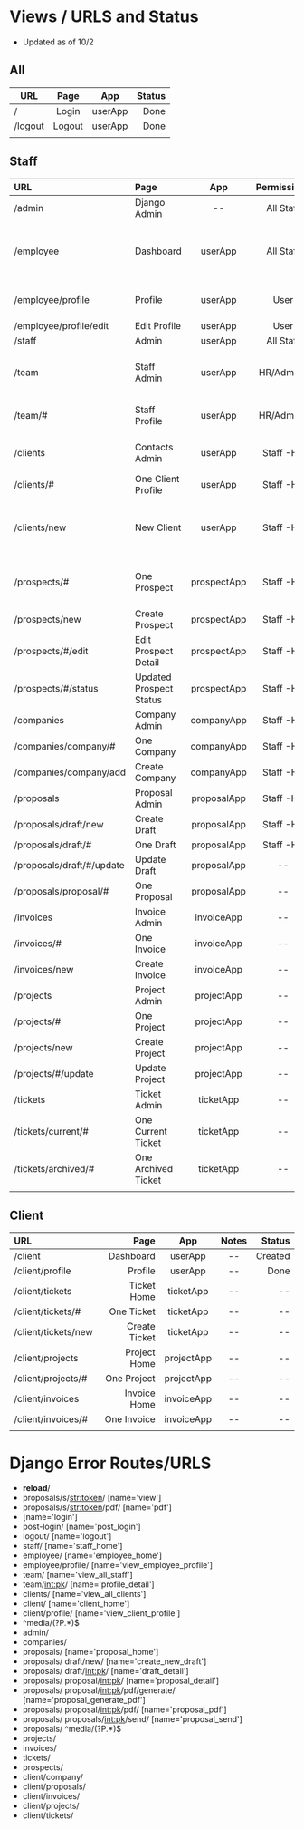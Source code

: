 # Views / URLS and Status
- Updated as of 10/2

## All
| URL | Page | App | Status |
|-----|:----:|:---:|-------:|
| / | Login | userApp | Done |
| /logout | Logout | userApp | Done |
|||||

## Staff
| URL | Page | App | Permissions| Notes | Status |
|:----|:-----|:---:|:----------:|:-----:|-------:|
| /admin | Django Admin | -- | All Staff | -- | Done |
| /employee | Dashboard | userApp | All Staff | Basic Styling done needs content | Created |
| /employee/profile | Profile | userApp | User | Needs Edit Button | Done |
| /employee/profile/edit | Edit Profile | userApp | User | -- | -- |
| /staff | Admin | userApp | All Staff | Redirect | Done |
| /team | Staff Admin | userApp | HR/Admin+ | Add Staff button needed | Created |
| /team/# | Staff Profile | userApp | HR/Admin+ | Edit Profile needed | Created |
| /clients | Contacts Admin | userApp | Staff -HR | DNC Table Needed | Created |
| /clients/# | One Client Profile | userApp | Staff -HR | -- | -- |
| /clients/new | New Client | userApp | Staff -HR | Pre-App Clients or One off adds | -- |
| /prospects/# | One Prospect | prospectApp | Staff -HR | Hide Won Gate needed | Created |
| /prospects/new | Create Prospect | prospectApp | Staff -HR | CSS | Created |
| /prospects/#/edit | Edit Prospect Detail | prospectApp | Staff -HR | CSS | Created |
| /prospects/#/status | Updated Prospect Status | prospectApp | Staff -HR | CSS | Created |
| /companies | Company Admin | companyApp | Staff -HR | CSS | Created |
| /companies/company/# | One Company | companyApp | Staff -HR | CSS | Created |
| /companies/company/add | Create Company | companyApp | Staff -HR | CSS | Created |
| /proposals | Proposal Admin | proposalApp | Staff -HR | CSS | Created |
| /proposals/draft/new | Create Draft | proposalApp | Staff -HR | -- | -- |
| /proposals/draft/# | One Draft | proposalApp | Staff -HR | -- | Created |
| /proposals/draft/#/update | Update Draft | proposalApp | -- | -- | -- |
| /proposals/proposal/# | One Proposal | proposalApp | -- | -- | Created |
| /invoices | Invoice Admin | invoiceApp | -- | -- | Created |
| /invoices/# | One Invoice | invoiceApp | -- | -- | -- |
| /invoices/new | Create Invoice | invoiceApp | -- | -- | -- |
| /projects | Project Admin | projectApp | -- | -- | -- |
| /projects/# | One Project | projectApp | -- | -- | -- |
| /projects/new | Create Project | projectApp | -- | -- | -- |
| /projects/#/update | Update Project | projectApp | -- | -- | -- |
| /tickets | Ticket Admin | ticketApp | -- | -- | -- |
| /tickets/current/# | One Current Ticket | ticketApp | -- | -- | -- |
| /tickets/archived/# | One Archived Ticket | ticketApp | -- | -- | -- |
||||||


## Client
| URL | Page | App | Notes | Status |
|:----|-----:|:---:|:-----:|-------:|
| /client | Dashboard | userApp | -- |Created |
| /client/profile | Profile | userApp | -- | Done |
| /client/tickets | Ticket Home | ticketApp | -- | -- |
| /client/tickets/# | One Ticket | ticketApp | -- | -- |
| /client/tickets/new | Create Ticket | ticketApp | -- | -- |
| /client/projects | Project Home | projectApp | -- | -- |
| /client/projects/# | One Project| projectApp | -- | -- |
| /client/invoices | Invoice Home | invoiceApp | -- | -- |
| /client/invoices/# | One Invoice | invoiceApp | -- | -- |
||||||

# Django Error Routes/URLS
- __reload__/
- proposals/s/<str:token>/ [name='view']
- proposals/s/<str:token>/pdf/ [name='pdf']
- [name='login']
- post-login/ [name='post_login']
- logout/ [name='logout']
- staff/ [name='staff_home']
- employee/ [name='employee_home']
- employee/profile/ [name='view_employee_profile']
- team/ [name='view_all_staff']
- team/<int:pk>/ [name='profile_detail']
- clients/ [name='view_all_clients']
- client/ [name='client_home']
- client/profile/ [name='view_client_profile']
- ^media/(?P<path>.*)$
- admin/
- companies/
- proposals/ [name='proposal_home']
- proposals/ draft/new/ [name='create_new_draft']
- proposals/ draft/<int:pk>/ [name='draft_detail']
- proposals/ proposal/<int:pk>/ [name='proposal_detail']
- proposals/ proposal/<int:pk>/pdf/generate/ [name='proposal_generate_pdf']
- proposals/ proposal/<int:pk>/pdf/ [name='proposal_pdf']
- proposals/ proposals/<int:pk>/send/ [name='proposal_send']
- proposals/ ^media/(?P<path>.*)$
- projects/
- invoices/
- tickets/
- prospects/
- client/company/
- client/proposals/
- client/invoices/
- client/projects/
- client/tickets/